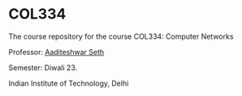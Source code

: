 # COL334

The course repository for the course COL334: Computer Networks

Professor: [Aaditeshwar Seth](https://www.cse.iitd.ac.in/~aseth/) 

Semester: Diwali 23.

Indian Institute of Technology, Delhi 
